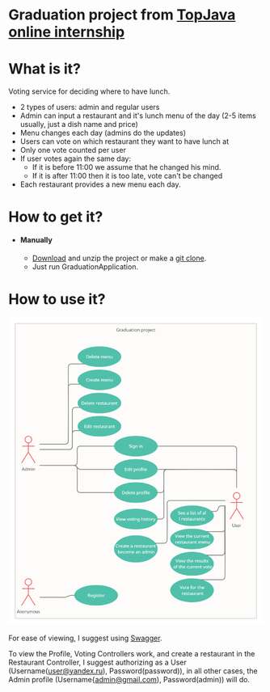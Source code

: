 # Graduation project from [TopJava online internship](https://topjava.ru/topjava)

# What is it?

Voting service for deciding where to have lunch.

* 2 types of users: admin and regular users
* Admin can input a restaurant and it's lunch menu of the day (2-5 items usually, just a dish name and price)
* Menu changes each day (admins do the updates)
* Users can vote on which restaurant they want to have lunch at
* Only one vote counted per user
* If user votes again the same day:
   - If it is before 11:00 we assume that he changed his mind.
   - If it is after 11:00 then it is too late, vote can't be changed
* Each restaurant provides a new menu each day.

# How to get it?

- #### Manually

    * [Download](https://github.com/Winston-psvm/Graduation/archive/refs/heads/master.zip) and unzip the project or make a [git clone](https://github.com/Winston-psvm/Graduation.git).
    * Just run GraduationApplication.
    
# How to use it?
![uml](uml.png)

For ease of viewing, I suggest using [Swagger](http://localhost:8080/swagger-ui/index.html?configUrl=/v3/api-docs/swagger-config#/).

To view the Profile, Voting Controllers work, and create a restaurant in the Restaurant Controller, I suggest authorizing as a User (Username(user@yandex.ru), Password(password)), 
in all other cases, the Admin profile (Username{admin@gmail.com), Password(admin)) will do.
